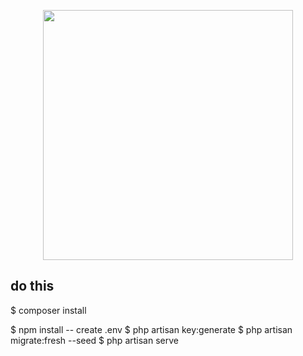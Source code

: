 <p align="center"><a href="https://laravel.com" target="_blank"><img src="https://raw.githubusercontent.com/laravel/art/master/logo-lockup/5%20SVG/2%20CMYK/1%20Full%20Color/laravel-logolockup-cmyk-red.svg" width="400"></a></p>

## do this

$ composer install

$ npm install
-- create .env
$ php artisan key:generate
$ php artisan migrate:fresh --seed
$ php artisan serve
